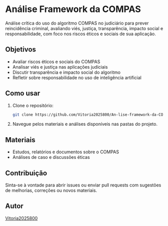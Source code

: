 # Análise Framework da COMPAS

Análise crítica do uso do algoritmo COMPAS no judiciário para prever reincidência criminal, avaliando viés, justiça, transparência, impacto social e responsabilidade, com foco nos riscos éticos e sociais de sua aplicação.

## Objetivos

- Avaliar riscos éticos e sociais do COMPAS
- Analisar viés e justiça nas aplicações judiciais
- Discutir transparência e impacto social do algoritmo
- Refletir sobre responsabilidade no uso de inteligência artificial

## Como usar

1. Clone o repositório:
    ```bash
    git clone https://github.com/Vitoria2025800/An-lise-framework-da-COMPAS.git
    ```
2. Navegue pelos materiais e análises disponíveis nas pastas do projeto.

## Materiais

- Estudos, relatórios e documentos sobre o COMPAS
- Análises de caso e discussões éticas

## Contribuição

Sinta-se à vontade para abrir issues ou enviar pull requests com sugestões de melhorias, correções ou novos materiais.

## Autor

[Vitoria2025800](https://github.com/Vitoria2025800)
